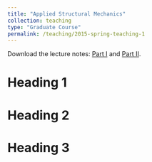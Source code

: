 ```yaml
---
title: "Applied Structural Mechanics"
collection: teaching
type: "Graduate Course"
permalink: /teaching/2015-spring-teaching-1
---
```


Download the lecture notes: [Part I](https://www.researchgate.net/publication/373871067_Hand-written_Lecture_Notes_on_Applied_Structural_Mechanics_Part_I) and [Part II](https://www.researchgate.net/publication/373871086_Hand-written_Lecture_Notes_on_Applied_Structural_Mechanics_Part_II).

Heading 1
======

Heading 2
======

Heading 3
======

